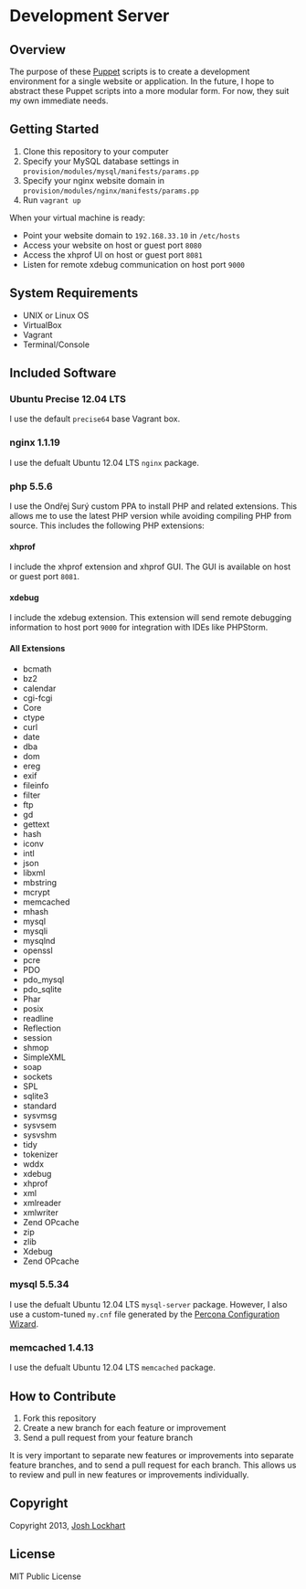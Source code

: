 # Development Server

## Overview

The purpose of these [Puppet][puppet] scripts is to create a development environment for a single website or application.
In the future, I hope to abstract these Puppet scripts into a more modular form. For now, they suit
my own immediate needs.

## Getting Started

1. Clone this repository to your computer
2. Specify your MySQL database settings in `provision/modules/mysql/manifests/params.pp`
3. Specify your nginx website domain in `provision/modules/nginx/manifests/params.pp`
4. Run `vagrant up`

When your virtual machine is ready:

* Point your website domain to `192.168.33.10` in `/etc/hosts`
* Access your website on host or guest port `8080`
* Access the xhprof UI on host or guest port `8081`
* Listen for remote xdebug communication on host port `9000`

## System Requirements

* UNIX or Linux OS
* VirtualBox
* Vagrant
* Terminal/Console

## Included Software

### Ubuntu Precise 12.04 LTS

I use the default `precise64` base Vagrant box.

### nginx 1.1.19

I use the defualt Ubuntu 12.04 LTS `nginx` package.

### php 5.5.6

I use the Ondřej Surý custom PPA to install PHP and related extensions. This allows me to use the latest PHP version while avoiding compiling PHP from source. This includes the following PHP extensions:

#### xhprof

I include the xhprof extension and xhprof GUI. The GUI is available on host or guest port `8081`.

#### xdebug

I include the xdebug extension. This extension will send remote debugging information to host port `9000` for integration with IDEs like PHPStorm.

#### All Extensions

* bcmath
* bz2
* calendar
* cgi-fcgi
* Core
* ctype
* curl
* date
* dba
* dom
* ereg
* exif
* fileinfo
* filter
* ftp
* gd
* gettext
* hash
* iconv
* intl
* json
* libxml
* mbstring
* mcrypt
* memcached
* mhash
* mysql
* mysqli
* mysqlnd
* openssl
* pcre
* PDO
* pdo_mysql
* pdo_sqlite
* Phar
* posix
* readline
* Reflection
* session
* shmop
* SimpleXML
* soap
* sockets
* SPL
* sqlite3
* standard
* sysvmsg
* sysvsem
* sysvshm
* tidy
* tokenizer
* wddx
* xdebug
* xhprof
* xml
* xmlreader
* xmlwriter
* Zend OPcache
* zip
* zlib
* Xdebug
* Zend OPcache

### mysql 5.5.34

I use the defualt Ubuntu 12.04 LTS `mysql-server` package. However, I also use a custom-tuned `my.cnf` file generated by the [Percona Configuration Wizard](http://tools.percona.com/).

### memcached 1.4.13

I use the defualt Ubuntu 12.04 LTS `memcached` package.

## How to Contribute

1. Fork this repository
2. Create a new branch for each feature or improvement
3. Send a pull request from your feature branch

It is very important to separate new features or improvements into separate feature branches, and to send a
pull request for each branch. This allows us to review and pull in new features or improvements individually.

## Copyright

Copyright 2013, [Josh Lockhart][josh]

## License

MIT Public License

[puppet]: http://puppetlabs.com/
[josh]: http://www.joshlockhart.com/
